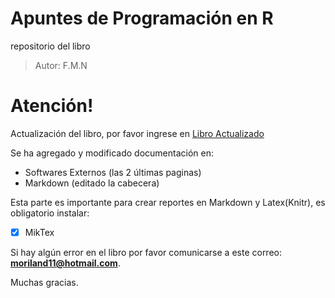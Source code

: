 # Apuntes de Programación en R
repositorio del libro

> Autor: F.M.N

# Atención!
 Actualización del libro, por favor ingrese en [Libro Actualizado](https://archive.org/details/apuntes-de-programacion-en-r_202005)
 
 Se ha agregado y modificado documentación en:
  - Softwares Externos (las 2 últimas paginas)
  - Markdown (editado la cabecera)
 
 Esta parte es importante para crear reportes en Markdown y Latex(Knitr), es obligatorio instalar:
 
  - [x] MikTex
  
  Si hay algún error en el libro por favor comunicarse a este correo: **moriland11@hotmail.com**.
  
  Muchas gracias.
 


